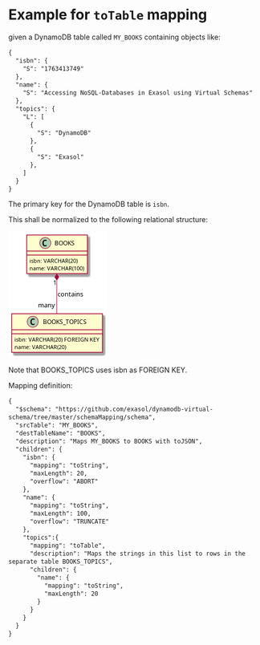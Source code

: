 # Example for `toTable` mapping

given a DynamoDB table called `MY_BOOKS` containing objects like:

```
{
  "isbn": {
    "S": "1763413749"
  },
  "name": {
    "S": "Accessing NoSQL-Databases in Exasol using Virtual Schemas"
  },
  "topics": {
    "L": [
      {
        "S": "DynamoDB"
      },
      {
        "S": "Exasol"
      },
    ]
  }
}
```

The primary key for the DynamoDB table is `isbn`.

This shall be normalized to the following relational structure:

![Class diagram](diagrams/mappingToTable.png)

Note that BOOKS_TOPICS uses isbn as FOREIGN KEY.

Mapping definition:
```
{
  "$schema": "https://github.com/exasol/dynamodb-virtual-schema/tree/master/schemaMapping/schema",
  "srcTable": "MY_BOOKS",
  "destTableName": "BOOKS",
  "description": "Maps MY_BOOKS to BOOKS with toJSON",
  "children": {
    "isbn": {
      "mapping": "toString",
      "maxLength": 20,
      "overflow": "ABORT"
    },
    "name": {
      "mapping": "toString",
      "maxLength": 100,
      "overflow": "TRUNCATE"
    },
    "topics":{
      "mapping": "toTable",
      "description": "Maps the strings in this list to rows in the separate table BOOKS_TOPICS",
      "children": {
        "name": {
          "mapping": "toString",
          "maxLength": 20
        }
      }
    }
  }
}
```
